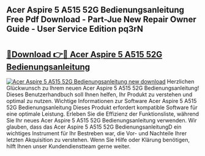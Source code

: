 ## Acer Aspire 5 A515 52G Bedienungsanleitung Free Pdf Download - Part-Jue New Repair Owner Guide - User Service Edition pq3rN

# <h2><a href="http://df61xbl.blite.top/?on=Acer+Aspire+5+A515+52G+Bedienungsanleitung">🔗Download 👉🔴 Acer Aspire 5 A515 52G Bedienungsanleitung</a></h2>

[![Acer Aspire 5 A515 52G Bedienungsanleitung new download](https://i.imgur.com/lujVjoI.png)](http://df61xbl.blite.top/?on=Acer+Aspire+5+A515+52G+Bedienungsanleitung)
Herzlichen Glückwunsch zu Ihrem neuen Acer Aspire 5 A515 52G Bedienungsanleitung! Dieses Benutzerhandbuch soll Ihnen helfen, Ihr Produkt zu verstehen und optimal zu nutzen. Wichtige Informationen zur Software Acer Aspire 5 A515 52G Bedienungsanleitung Dieses Produkt erfordert kompatible Software für eine optimale Leistung. Erleben Sie die Effizienz der Funktionsliste, während Sie Ihr neues Acer Aspire 5 A515 52G Bedienungsanleitung verwenden. Wir glauben, dass das Acer Aspire 5 A515 52G BedienungsanleitungD ein wichtiges Instrument für Ihr Bestreben war, die Vor- und Nachteile Ihrer letzten Akquisition zu verstehen. Wenn Sie Hilfe oder Klärung benötigen, hilft Ihnen unser Kundendienstteam gerne weiter.
